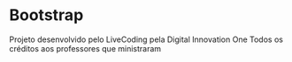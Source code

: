 # Bootstrap
Projeto desenvolvido pelo LiveCoding pela Digital Innovation One
Todos os créditos aos professores que ministraram
